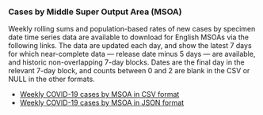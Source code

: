 ### Cases by Middle Super Output Area (MSOA)

Weekly rolling sums and population-based rates of new cases by specimen date time series data are available to download for English MSOAs via the following links. The data are updated each day, and show the latest 7 days for which near-complete data &mdash; release date minus 5 days &mdash; are available, and historic non-overlapping 7-day blocks. Dates are the final day in the relevant 7-day block, and counts between 0 and 2 are blank in the CSV or NULL in the other formats. 

* [Weekly COVID-19 cases by MSOA in CSV format](/downloads/msoa_data/MSOAs_latest.csv)
* [Weekly COVID-19 cases by MSOA in JSON format](https://coronavirus.data.gov.uk/downloads/msoa_data/MSOAs_latest.json)

